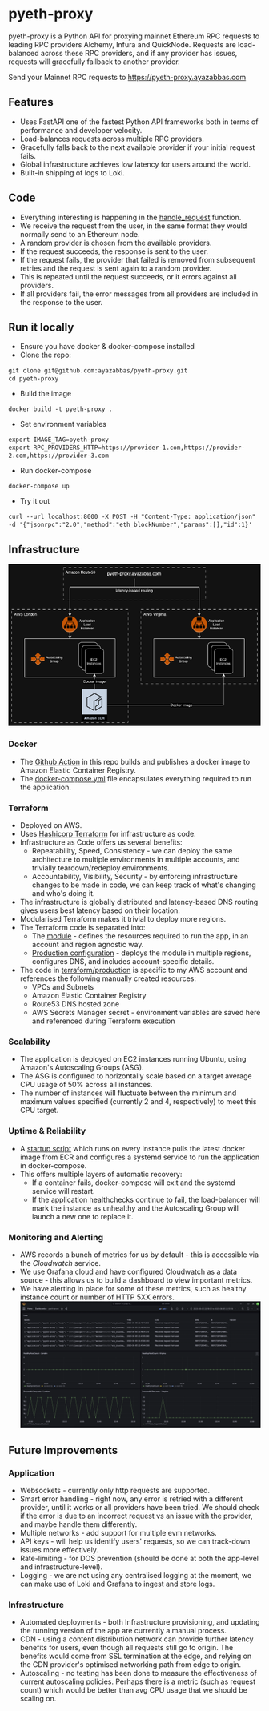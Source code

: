 # pyeth-proxy

pyeth-proxy is a Python API for proxying mainnet Ethereum RPC requests to leading RPC providers Alchemy, Infura and QuickNode. Requests are load-balanced across these RPC providers, and if any provider has issues, requests will gracefully fallback to another provider.

Send your Mainnet RPC requests to https://pyeth-proxy.ayazabbas.com

## Features
- Uses FastAPI one of the fastest Python API frameworks both in terms of performance and developer velocity.
- Load-balances requests across multiple RPC providers.
- Gracefully falls back to the next available provider if your initial request fails.
- Global infrastructure achieves low latency for users around the world.
- Built-in shipping of logs to Loki.

## Code
- Everything interesting is happening in the [handle_request](https://github.com/ayazabbas/pyeth-proxy/blob/main/pyeth-proxy/pyeth_proxy/main.py#L94) function.
- We receive the request from the user, in the same format they would normally send to an Ethereum node.
- A random provider is chosen from the available providers.
- If the request succeeds, the response is sent to the user.
- If the request fails, the provider that failed is removed from subsequent retries and the request is sent again to a random provider.
- This is repeated until the request succeeds, or it errors against all providers.
- If all providers fail, the error messages from all providers are included in the response to the user.

## Run it locally
- Ensure you have docker & docker-compose installed
- Clone the repo:
```
git clone git@github.com:ayazabbas/pyeth-proxy.git
cd pyeth-proxy
```
- Build the image
```
docker build -t pyeth-proxy .
```
- Set environment variables
```
export IMAGE_TAG=pyeth-proxy
export RPC_PROVIDERS_HTTP=https://provider-1.com,https://provider-2.com,https://provider-3.com
```
- Run docker-compose
```
docker-compose up
```
- Try it out
```
curl --url localhost:8000 -X POST -H "Content-Type: application/json" -d '{"jsonrpc":"2.0","method":"eth_blockNumber","params":[],"id":1}'
```

## Infrastructure
![architecture](infrastructure/architecture.png)

### Docker
- The [Github Action](https://github.com/ayazabbas/pyeth-proxy/actions/workflows/build.yml) in this repo builds and publishes a docker image to Amazon Elastic Container Registry.
- The [docker-compose.yml](./docker-compose.yml) file encapsulates everything required to run the application.

### Terraform
- Deployed on AWS.
- Uses [Hashicorp Terraform](https://www.terraform.io/) for infrastructure as code.
- Infrastructure as Code offers us several benefits:
  - Repeatability, Speed, Consistency - we can deploy the same architecture to multiple environments in multiple accounts, and trivially teardown/redeploy environments.
  - Accountability, Visibility, Security - by enforcing infrastructure changes to be made in code, we can keep track of what's changing and who's doing it.
- The infrastructure is globally distributed and latency-based DNS routing gives users best latency based on their location.
- Modularised Terraform makes it trivial to deploy more regions.
- The Terraform code is separated into:
  - The [module](infrastructure/terraform/modules/aws_alb_asg/) - defines the resources required to run the app, in an account and region agnostic way.
  - [Production configuration](infrastructure/terraform/production/) - deploys the module in multiple regions, configures DNS, and includes account-specific details.
- The code in [terraform/production](infrastructure/terraform/production/) is specific to my AWS account and references the following manually created resources:
  - VPCs and Subnets
  - Amazon Elastic Container Registry
  - Route53 DNS hosted zone
  - AWS Secrets Manager secret - environment variables are saved here and referenced during Terraform execution

### Scalability
- The application is deployed on EC2 instances running Ubuntu, using Amazon's Autoscaling Groups (ASG).
- The ASG is configured to horizontally scale based on a target average CPU usage of 50% across all instances.
- The number of instances will fluctuate between the minimum and maximum values specified (currently 2 and 4, respectively) to meet this CPU target.

### Uptime & Reliability
- A [startup script](infrastructure/terraform/production/templates/user_data.sh.tpl) which runs on every instance pulls the latest docker image from ECR and configures a systemd service to run the application in docker-compose.
- This offers multiple layers of automatic recovery:
  - If a container fails, docker-compose will exit and the systemd service will restart.
  - If the application healthchecks continue to fail, the load-balancer will mark the instance as unhealthy and the Autoscaling Group will launch a new one to replace it.

### Monitoring and Alerting
- AWS records a bunch of metrics for us by default - this is accessible via the *Cloudwatch* service.
- We use Grafana cloud and have configured Cloudwatch as a data source - this allows us to build a dashboard to view important metrics.
- We have alerting in place for some of these metrics, such as healthy instance count or number of HTTP 5XX errors.
![architecture](infrastructure/grafana_dashboard.png)

## Future Improvements

### Application
- Websockets - currently only http requests are supported.
- Smart error handling - right now, any error is retried with a different provider, until it works or all providers have been tried. We should check if the error is due to an incorrect request vs an issue with the provider, and maybe handle them differently.
- Multiple networks - add support for multiple evm networks.
- API keys - will help us identify users' requests, so we can track-down issues more effectively. 
- Rate-limiting - for DOS prevention (should be done at both the app-level and infrastructure-level).
- Logging - we are not using any centralised logging at the moment, we can make use of Loki and Grafana to ingest and store logs.

### Infrastructure
- Automated deployments - both Infrastructure provisioning, and updating the running version of the app are currently a manual process.
- CDN - using a content distribution network can provide further latency benefits for users, even though all requests still go to origin. The benefits would come from SSL termination at the edge, and relying on the CDN provider's optimised networking path from edge to origin.
- Autoscaling - no testing has been done to measure the effectiveness of current autoscaling policies. Perhaps there is a metric (such as request count) which would be better than avg CPU usage that we should be scaling on.
